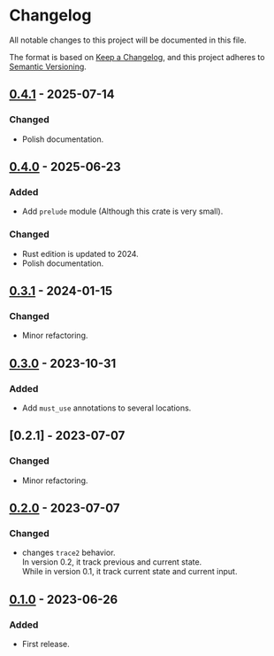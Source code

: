 # Changelog

All notable changes to this project will be documented in this file.

The format is based on [Keep a Changelog](https://keepachangelog.com/en/1.1.0/),
and this project adheres to [Semantic Versioning](https://semver.org/spec/v2.0.0.html).

## [0.4.1] - 2025-07-14

### Changed

- Polish documentation.

## [0.4.0] - 2025-06-23

### Added

- Add `prelude` module (Although this crate is very small).

### Changed

- Rust edition is updated to 2024.
- Polish documentation.

## [0.3.1] - 2024-01-15

### Changed

- Minor refactoring.

## [0.3.0] - 2023-10-31

### Added

- Add `must_use` annotations to several locations.

## [0.2.1] - 2023-07-07

### Changed

- Minor refactoring.

## [0.2.0] - 2023-07-07

### Changed
- changes `trace2` behavior.<br/>
  In version 0.2, it track previous and current state.<br/>
  While in version 0.1, it track current state and current input.

## [0.1.0] - 2023-06-26

### Added

- First release.

[0.4.1]: https://github.com/nossie531/simple_scan/compare/v0.4.0...v0.4.1
[0.4.0]: https://github.com/nossie531/simple_scan/compare/v0.3.1...v0.4.0
[0.3.1]: https://github.com/nossie531/simple_scan/compare/v0.3.0...v0.3.1
[0.3.0]: https://github.com/nossie531/simple_scan/compare/v0.2.0...v0.3.0
[0.2.0]: https://github.com/nossie531/simple_scan/compare/v0.1.0...v0.2.0
[0.1.0]: https://github.com/nossie531/simple_scan/releases/tag/v0.1.0
